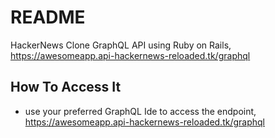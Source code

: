 # README

HackerNews Clone GraphQL API using Ruby on Rails, https://awesomeapp.api-hackernews-reloaded.tk/graphql

## How To Access It

- use your preferred GraphQL Ide to access the endpoint, https://awesomeapp.api-hackernews-reloaded.tk/graphql
